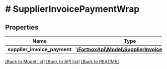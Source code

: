 # # SupplierInvoicePaymentWrap

## Properties

Name | Type | Description | Notes
------------ | ------------- | ------------- | -------------
**supplier_invoice_payment** | [**\FortnoxApi\Model\SupplierInvoicePayment**](SupplierInvoicePayment.md) |  | [optional]

[[Back to Model list]](../../README.md#models) [[Back to API list]](../../README.md#endpoints) [[Back to README]](../../README.md)
